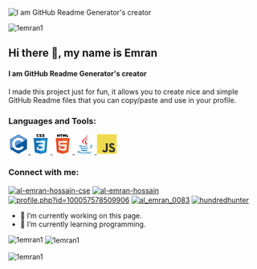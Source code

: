 
![I am GitHub Readme Generator's creator](https://styles.redditmedia.com/t5_a29utq/styles/profileBanner_y1b254pg25xc1.jpeg)

<p align="left"> <img src="https://komarev.com/ghpvc/?username=1emran1&label=Profile%20views&color=0e75b6&style=flat" alt="1emran1" /> </p>

## Hi there 👋, my name is Emran
#### I am GitHub Readme Generator's creator
I made this project just for fun, it allows you to create nice and simple GitHub Readme files that you can copy/paste and use in your profile.

<h3 align="left">Languages and Tools:</h3>
<p align="left"> <a href="https://www.cprogramming.com/" target="_blank" rel="noreferrer"> <img src="https://raw.githubusercontent.com/devicons/devicon/master/icons/c/c-original.svg" alt="c" width="40" height="40"/> </a> <a href="https://www.w3schools.com/css/" target="_blank" rel="noreferrer"> <img src="https://raw.githubusercontent.com/devicons/devicon/master/icons/css3/css3-original-wordmark.svg" alt="css3" width="40" height="40"/> </a> <a href="https://www.w3.org/html/" target="_blank" rel="noreferrer"> <img src="https://raw.githubusercontent.com/devicons/devicon/master/icons/html5/html5-original-wordmark.svg" alt="html5" width="40" height="40"/> </a> <a href="https://www.java.com" target="_blank" rel="noreferrer"> <img src="https://raw.githubusercontent.com/devicons/devicon/master/icons/java/java-original.svg" alt="java" width="40" height="40"/> </a> <a href="https://developer.mozilla.org/en-US/docs/Web/JavaScript" target="_blank" rel="noreferrer"> <img src="https://raw.githubusercontent.com/devicons/devicon/master/icons/javascript/javascript-original.svg" alt="javascript" width="40" height="40"/> </a> </p>
  

<h3 align="left">Connect with me:</h3>
<p align="left">
<a href="https://linkedin.com/in/al-emran-hossain-cse" target="blank"><img align="center" src="https://raw.githubusercontent.com/rahuldkjain/github-profile-readme-generator/master/src/images/icons/Social/linked-in-alt.svg" alt="al-emran-hossain-cse" height="30" width="40" /></a>
<a href="https://stackoverflow.com/users/al-emran-hossain" target="blank"><img align="center" src="https://raw.githubusercontent.com/rahuldkjain/github-profile-readme-generator/master/src/images/icons/Social/stack-overflow.svg" alt="al-emran-hossain" height="30" width="40" /></a>
<a href="https://fb.com/profile.php?id=100057578509906" target="blank"><img align="center" src="https://raw.githubusercontent.com/rahuldkjain/github-profile-readme-generator/master/src/images/icons/Social/facebook.svg" alt="profile.php?id=100057578509906" height="30" width="40" /></a>
<a href="https://instagram.com/al_emran_0083" target="blank"><img align="center" src="https://raw.githubusercontent.com/rahuldkjain/github-profile-readme-generator/master/src/images/icons/Social/instagram.svg" alt="al_emran_0083" height="30" width="40" /></a>
<a href="https://codeforces.com/profile/hundredhunter" target="blank"><img align="center" src="https://raw.githubusercontent.com/rahuldkjain/github-profile-readme-generator/master/src/images/icons/Social/codeforces.svg" alt="hundredhunter" height="30" width="40" /></a>
</p>

- 🔭 I’m currently working on this page. 
- 🌱 I’m currently learning programming. 



<p><img align="left" src="https://github-readme-stats.vercel.app/api/top-langs?username=1emran1&show_icons=true&locale=en&layout=compact" alt="1emran1" /></p>

<p>&nbsp;<img align="center" src="https://github-readme-stats.vercel.app/api?username=1emran1&show_icons=true&locale=en" alt="1emran1" /></p>

<p><img align="center" src="https://github-readme-streak-stats.herokuapp.com/?user=1emran1&" alt="1emran1" /></p>
